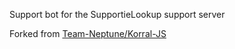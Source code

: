 Support bot for the SupportieLookup support server

Forked from [Team-Neptune/Korral-JS](https://github.com/Team-Neptune/Korral-JS)
